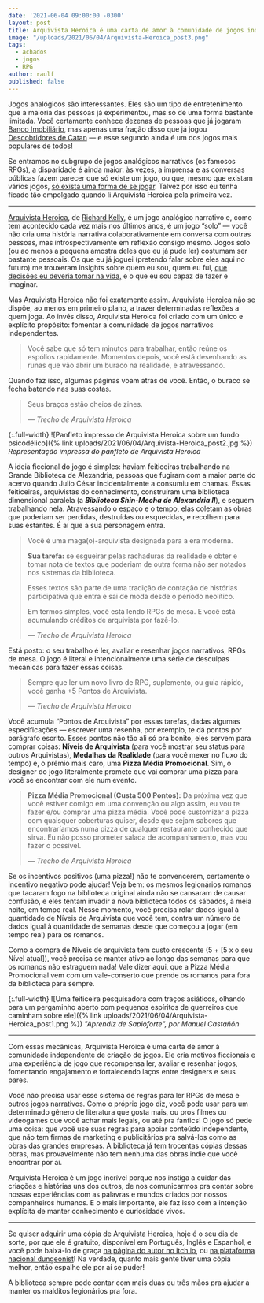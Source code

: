 ```yaml
---
date: '2021-06-04 09:00:00 -0300'
layout: post
title: Arquivista Heroica é uma carta de amor à comunidade de jogos independentes
image: "/uploads/2021/06/04/Arquivista-Heroica_post3.png"
tags:
  - achados
  - jogos
  - RPG
author: raulf
published: false
---
```


Jogos analógicos são interessantes. Eles são um tipo de entretenimento que a maioria das pessoas já experimentou, mas só de uma forma bastante limitada. Você certamente conhece dezenas de pessoas que já jogaram [Banco Imobiliário](https://pt.wikipedia.org/wiki/Banco_Imobili%C3%A1rio), mas apenas uma fração disso que já jogou [Descobridores de Catan](https://pt.wikipedia.org/wiki/Descobridores_de_Catan) — e esse segundo ainda é um dos jogos mais populares de todos!

Se entramos no subgrupo de jogos analógicos narrativos (os famosos RPGs), a disparidade é ainda maior: às vezes, a imprensa e as conversas públicas fazem parecer que só existe um jogo, ou que, mesmo que existam vários jogos, [só exista uma forma de se jogar](https://paomortadela.com.br/2019/04/apocalypse-world-ajuda-a-desafiar-expectativas-sobre-rpg-de-mesa/). Talvez por isso eu tenha ficado tão empolgado quando li Arquivista Heroica pela primeira vez.

---

[Arquivista Heroica](https://kumada1.itch.io/heroic-archivist), de [Richard Kelly](https://kumada1.itch.io/), é um jogo analógico narrativo e, como tem acontecido cada vez mais nos últimos anos, é um jogo “solo” — você não cria uma história narrativa colaborativamente em conversa com outras pessoas, mas introspectivamente em reflexão consigo mesmo. Jogos solo (ou ao menos a pequena amostra deles que eu já pude ler) costumam ser bastante pessoais. Os que eu já joguei (pretendo falar sobre eles aqui no futuro) me trouxeram insights sobre quem eu sou, quem eu fui, [que decisões eu deveria tomar na vida,](https://paomortadela.com.br/2020/07/p%C3%A3odecast-com-raul-fontoura/) e o que eu sou capaz de fazer e imaginar.

Mas Arquivista Heroica não foi exatamente assim. Arquivista Heroica não se dispõe, ao menos em primeiro plano, a trazer determinadas reflexões a quem joga. Ao invés disso, Arquivista Heroica foi criado com um único e explícito propósito: fomentar a comunidade de jogos narrativos independentes.

>Você sabe que só tem minutos para trabalhar, então reúne os espólios rapidamente. Momentos depois, você está desenhando as runas que vão abrir um buraco na realidade, e atravessando.
>
Quando faz isso, algumas páginas voam atrás de você. Então, o buraco se fecha batendo nas suas costas.
>
>Seus braços estão cheios de zines.
>
> <cite>— Trecho de Arquivista Heroica</cite>

{:.full-width}
![Panfleto impresso de Arquivista Heroica sobre um fundo psicodélico]({% link uploads/2021/06/04/Arquivista-Heroica_post2.jpg %})
_Representação impressa do panfleto de Arquivista Heroica_

A ideia ficcional do jogo é simples: haviam feiticeiras trabalhando na Grande Biblioteca de Alexandria, pessoas que fugiram com a maior parte do acervo quando Julio César incidentalmente a consumiu em chamas. Essas feiticeiras, arquivistas do conhecimento, construíram uma biblioteca dimensional paralela (a ***Biblioteca Shin-Mecha de Alexandria II***), e seguem trabalhando nela. Atravessando o espaço e o tempo, elas coletam as obras que poderiam ser perdidas, destruídas ou esquecidas, e recolhem para suas estantes. É aí que a sua personagem entra.

>Você é uma maga(o)-arquivista designada para a era moderna.
>
>**Sua tarefa:** se esgueirar pelas rachaduras da realidade e obter e tomar nota de textos que poderiam de outra forma não ser notados nos sistemas da biblioteca.
>
>Esses textos são parte de uma tradição de contação de histórias participativa que entra e sai de moda desde o período neolítico.
>
>Em termos simples, você está lendo RPGs de mesa. E você está acumulando créditos de arquivista por fazê-lo.
>
> <cite>— Trecho de Arquivista Heroica</cite>

Está posto: o seu trabalho é ler, avaliar e resenhar jogos narrativos, RPGs de mesa. O jogo é literal e intencionalmente uma série de desculpas mecânicas para fazer essas coisas.

>Sempre que ler um novo livro de RPG, suplemento, ou guia rápido, você ganha +5 Pontos de Arquivista.
>
> <cite>— Trecho de Arquivista Heroica</cite>

Você acumula “Pontos de Arquivista” por essas tarefas, dadas algumas especificações — escrever uma resenha, por exemplo, te dá pontos por parágrafo escrito. Esses pontos não tão ali só pra bonito, eles servem para comprar coisas: **Níveis de Arquivista** (para você mostrar seu status para outros Arquivistas), **Medalhas da Realidade** (para você mexer no fluxo do tempo) e, o prêmio mais caro, uma **Pizza Média Promocional**. Sim, o designer do jogo literalmente promete que vai comprar uma pizza para você se encontrar com ele num evento.

>**Pizza Média Promocional (Custa 500 Pontos):** Da próxima vez que você estiver comigo em uma convenção ou algo assim, eu vou te fazer e/ou comprar uma pizza média. Você pode customizar a pizza com quaisquer coberturas quiser, desde que sejam sabores que encontraríamos numa pizza de qualquer restaurante conhecido que sirva. Eu não posso prometer salada de acompanhamento, mas vou fazer o possível.
>
> <cite>— Trecho de Arquivista Heroica</cite>

Se os incentivos positivos (uma pizza!) não te convencerem, certamente o incentivo negativo pode ajudar! Veja bem: os mesmos legionários romanos que tacaram fogo na biblioteca original ainda não se cansaram de causar confusão, e eles tentam invadir a nova biblioteca todos os sábados, à meia noite, em tempo real. Nesse momento, você precisa rolar dados igual à quantidade de Níveis de Arquivista que você tem, contra um número de dados igual à quantidade de semanas desde que começou a jogar (em tempo real) para os romanos.

Como a compra de Níveis de arquivista tem custo crescente (5 + [5 x o seu Nível atual]), você precisa se manter ativo ao longo das semanas para que os romanos não estraguem nada! Vale dizer aqui, que a Pizza Média Promocional vem com um vale-conserto que prende os romanos para fora da biblioteca para sempre.

{:.full-width}
![Uma feiticeira pesquisadora com traços asiáticos, olhando para um pergaminho aberto com pequenos espíritos de guerreiros que caminham sobre ele]({% link uploads/2021/06/04/Arquivista-Heroica_post1.png %})
_"Aprendiz de Sapioforte", por Manuel Castañón_

---

Com essas mecânicas, Arquivista Heroica é uma carta de amor à comunidade independente de criação de jogos. Ele cria motivos ficcionais e uma experiência de jogo que recompensa ler, avaliar e resenhar jogos, fomentando engajamento e fortalecendo laços entre designers e seus pares.

Você não precisa usar esse sistema de regras para ler RPGs de mesa e outros jogos narrativos. Como o próprio jogo diz, você pode usar para um determinado gênero de literatura que gosta mais, ou pros filmes ou videogames que você achar mais legais, ou até pra fanfics! O jogo só pede uma coisa: que você use suas regras para apoiar conteúdo independente, que não tem firmas de marketing e publicitários pra salvá-los como as obras das grandes empresas. A biblioteca já tem trocentas cópias dessas obras, mas provavelmente não tem nenhuma das obras indie que você encontrar por aí.

Arquivista Heroica é um jogo incrível porque nos instiga a cuidar das criações e histórias uns dos outros, de nos comunicarmos pra contar sobre nossas experiências com as palavras e mundos criados por nossos companheiros humanos. E o mais importante, ele faz isso com a intenção explícita de manter conhecimento e curiosidade vivos.

---

Se quiser adquirir uma cópia de Arquivista Heroica, hoje é o seu dia de sorte, por que ele é gratuito, disponível em Português, Inglês e Espanhol, e você pode baixá-lo de graça [na página do autor no itch.io](https://kumada1.itch.io/heroic-archivist), ou [na plataforma nacional dungeonist](https://www.dungeonist.com/marketplace/product/arquivista-heroica/)! Na verdade, quanto mais gente tiver uma cópia melhor, então espalhe ele por aí se puder!

A biblioteca sempre pode contar com mais duas ou três mãos pra ajudar a manter os malditos legionários pra fora.
